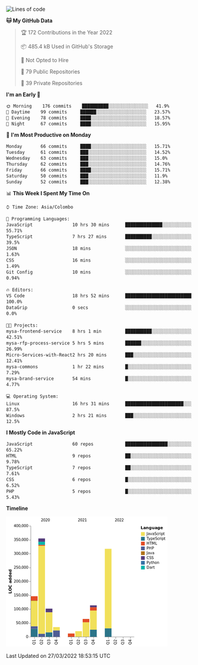 
<!--START_SECTION:waka-->
![Lines of code](https://img.shields.io/badge/From%20Hello%20World%20I%27ve%20Written-1%20Million%20lines%20of%20code-blue)

**🐱 My GitHub Data** 

> 🏆 172 Contributions in the Year 2022
 > 
> 📦 485.4 kB Used in GitHub's Storage 
 > 
> 🚫 Not Opted to Hire
 > 
> 📜 79 Public Repositories 
 > 
> 🔑 39 Private Repositories  
 > 
**I'm an Early 🐤** 

```text
🌞 Morning    176 commits    ██████████░░░░░░░░░░░░░░░   41.9% 
🌆 Daytime    99 commits     ██████░░░░░░░░░░░░░░░░░░░   23.57% 
🌃 Evening    78 commits     ████░░░░░░░░░░░░░░░░░░░░░   18.57% 
🌙 Night      67 commits     ████░░░░░░░░░░░░░░░░░░░░░   15.95%

```
📅 **I'm Most Productive on Monday** 

```text
Monday       66 commits     ████░░░░░░░░░░░░░░░░░░░░░   15.71% 
Tuesday      61 commits     ███░░░░░░░░░░░░░░░░░░░░░░   14.52% 
Wednesday    63 commits     ███░░░░░░░░░░░░░░░░░░░░░░   15.0% 
Thursday     62 commits     ███░░░░░░░░░░░░░░░░░░░░░░   14.76% 
Friday       66 commits     ████░░░░░░░░░░░░░░░░░░░░░   15.71% 
Saturday     50 commits     ███░░░░░░░░░░░░░░░░░░░░░░   11.9% 
Sunday       52 commits     ███░░░░░░░░░░░░░░░░░░░░░░   12.38%

```


📊 **This Week I Spent My Time On** 

```text
⌚︎ Time Zone: Asia/Colombo

💬 Programming Languages: 
JavaScript               10 hrs 30 mins      ██████████████░░░░░░░░░░░   55.71% 
TypeScript               7 hrs 27 mins       ██████████░░░░░░░░░░░░░░░   39.5% 
JSON                     18 mins             ░░░░░░░░░░░░░░░░░░░░░░░░░   1.63% 
CSS                      16 mins             ░░░░░░░░░░░░░░░░░░░░░░░░░   1.49% 
Git Config               10 mins             ░░░░░░░░░░░░░░░░░░░░░░░░░   0.94%

🔥 Editors: 
VS Code                  18 hrs 52 mins      █████████████████████████   100.0% 
DataGrip                 0 secs              ░░░░░░░░░░░░░░░░░░░░░░░░░   0.0%

🐱‍💻 Projects: 
mysa-frontend-service    8 hrs 1 min         ██████████░░░░░░░░░░░░░░░   42.51% 
mysa-rfp-process-service 5 hrs 5 mins        ██████░░░░░░░░░░░░░░░░░░░   26.99% 
Micro-Services-with-React2 hrs 20 mins       ███░░░░░░░░░░░░░░░░░░░░░░   12.41% 
mysa-commons             1 hr 22 mins        █░░░░░░░░░░░░░░░░░░░░░░░░   7.29% 
mysa-brand-service       54 mins             █░░░░░░░░░░░░░░░░░░░░░░░░   4.77%

💻 Operating System: 
Linux                    16 hrs 31 mins      ██████████████████████░░░   87.5% 
Windows                  2 hrs 21 mins       ███░░░░░░░░░░░░░░░░░░░░░░   12.5%

```

**I Mostly Code in JavaScript** 

```text
JavaScript               60 repos            ████████████████░░░░░░░░░   65.22% 
HTML                     9 repos             ██░░░░░░░░░░░░░░░░░░░░░░░   9.78% 
TypeScript               7 repos             ██░░░░░░░░░░░░░░░░░░░░░░░   7.61% 
CSS                      6 repos             █░░░░░░░░░░░░░░░░░░░░░░░░   6.52% 
PHP                      5 repos             █░░░░░░░░░░░░░░░░░░░░░░░░   5.43%

```


**Timeline**

![Chart not found](https://raw.githubusercontent.com/ccweerasinghe1994/ccweerasinghe1994/master/charts/bar_graph.png) 


 Last Updated on 27/03/2022 18:53:15 UTC
<!--END_SECTION:waka-->
